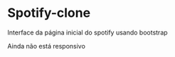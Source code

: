 # Spotify-clone
Interface da página inicial do spotify usando bootstrap 

Ainda não está responsivo

